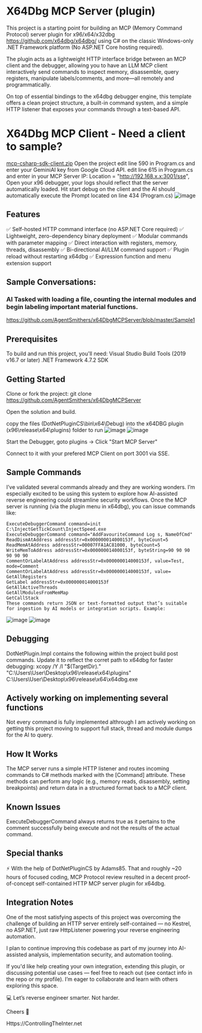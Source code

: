# X64Dbg MCP Server (plugin)
This project is a starting point for building an MCP (Memory Command Protocol) server plugin for x96/x64/x32dbg https://github.com/x64dbg/x64dbg/ using C# on the classic Windows-only .NET Framework platform (No ASP.NET Core hosting required).

The plugin acts as a lightweight HTTP interface bridge between an MCP client and the debugger, allowing you to have an LLM MCP client interactively send commands to inspect memory, disassemble, query registers, manipulate labels/comments, and more—all remotely and programmatically.

On top of essential bindings to the x64dbg debugger engine, this template offers a clean project structure, a built-in command system, and a simple HTTP listener that exposes your commands through a text-based API. 

# X64Dbg MCP Client - Need a client to sample?
[mcp-csharp-sdk-client.zip](https://github.com/user-attachments/files/19696922/mcp-csharp-sdk-client.zip)
Open the project
edit line 590 in Program.cs and enter your GeminiAI key from Google Cloud API.
edit line 615 in Program.cs and enter in your MCP Server IP: Location = "http://192.168.x.x:3001/sse",
Open your x96 debugger, your logs should reflect that the server automatically loaded.
Hit start debug on the client and the AI should automatically execute the Prompt located on line 434 (Program.cs)
![image](https://github.com/user-attachments/assets/ebf2ad81-0672-4ceb-be6e-a44c625cd6d0)

## Features
✅ Self-hosted HTTP command interface (no ASP.NET Core required)
✅ Lightweight, zero-dependency binary deployment
✅ Modular commands with parameter mapping
✅ Direct interaction with registers, memory, threads, disassembly
✅ Bi-directional AI/LLM command support
✅ Plugin reload without restarting x64dbg
✅ Expression function and menu extension support

## Sample Conversations:
### AI Tasked with loading a file, counting the internal modules and begin labeling important material functions.
https://github.com/AgentSmithers/x64DbgMCPServer/blob/master/Sample1

## Prerequisites
To build and run this project, you'll need:
Visual Studio Build Tools (2019 v16.7 or later)
.NET Framework 4.7.2 SDK

## Getting Started
Clone or fork the project: git clone https://github.com/AgentSmithers/x64DbgMCPServer

Open the solution and build.

copy the files (DotNetPluginCS\bin\x64\Debug) into the x64DBG plugin (x96\release\x64\plugins) folder to run
![image](https://github.com/user-attachments/assets/d307d3e0-4215-4fc4-a702-a9fd814703ac)
![image](https://github.com/user-attachments/assets/02eb35d8-8584-46de-83c6-b535d23976b9)

Start the Debugger, goto plugins -> Click "Start MCP Server"

Connect to it with your prefered MCP Client on port 3001 via SSE.

## Sample Commands
I’ve validated several commands already and they are working wonders. I’m especially excited to be using this system to explore how AI-assisted reverse engineering could streamline security workflows.
Once the MCP server is running (via the plugin menu in x64dbg), you can issue commands like:
```
ExecuteDebuggerCommand command=init C:\InjectGetTickCount\InjectSpeed.exe
ExecuteDebuggerCommand command="AddFavouriteCommand Log s, NameOfCmd"
ReadDismAtAddress addressStr=0x000000014000153f, byteCount=5
ReadMemAtAddress addressStr=00007FFA1AC81000, byteCount=5
WriteMemToAddress addressStr=0x000000014000153f, byteString=90 90 90 90 90 90
CommentOrLabelAtAddress addressStr=0x000000014000153f, value=Test, mode=Comment
CommentOrLabelAtAddress addressStr=0x000000014000153f, value=
GetAllRegisters
GetLabel addressStr=0x000000014000153f
GetAllActiveThreads
GetAllModulesFromMemMap
GetCallStack
These commands return JSON or text-formatted output that’s suitable for ingestion by AI models or integration scripts. Example:
```
![image](https://github.com/user-attachments/assets/f954feab-4518-4368-8b0a-d6ec07212122)
![image](https://github.com/user-attachments/assets/2952e4eb-76ef-460c-9124-0e3c1167fa3d)

## Debugging
DotNetPlugin.Impl contains the following within the project build post commands. Update it to reflect the corret path to x64dbg for faster debugging:
xcopy /Y /I "$(TargetDir)*.*" "C:\Users\User\Desktop\x96\release\x64\plugins\"
C:\Users\User\Desktop\x96\release\x64\x64dbg.exe

## Actively working on implementing several functions
Not every command is fully implemented althrough I am actively working on getting this project moving to support full stack, thread and module dumps for the AI to query.

## How It Works
The MCP server runs a simple HTTP listener and routes incoming commands to C# methods marked with the [Command] attribute. These methods can perform any logic (e.g., memory reads, disassembly, setting breakpoints) and return data in a structured format back to a MCP client.

## Known Issues
ExecuteDebuggerCommand always returns true as it pertains to the comment successfully being execute and not the results of the actual command.

## Special thanks
⚡ With the help of DotNetPluginCS by Adams85. That and roughly ~20 hours of focused coding, MCP Protocol review resulted in a decent proof-of-concept self-contained HTTP MCP server plugin for x64dbg.

## Integration Notes
One of the most satisfying aspects of this project was overcoming the challenge of building an HTTP server entirely self-contained — no Kestrel, no ASP.NET, just raw HttpListener powering your reverse engineering automation.

I plan to continue improving this codebase as part of my journey into AI-assisted analysis, implementation security, and automation tooling.

If you'd like help creating your own integration, extending this plugin, or discussing potential use cases — feel free to reach out (see contact info in the repo or my profile). I’m eager to collaborate and learn with others exploring this space.

💻 Let’s reverse engineer smarter. Not harder.

Cheers 🎉

Https://ControllingTheInter.net
